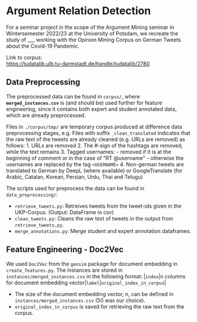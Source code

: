 # Argument Relation Detection 
For a seminar project in the scope of the Argument Mining seminar in 
Wintersemester 2022/23 at the University of Potsdam, we recreate the study 
of ___ working with the Opinion Mining Corpus on German Tweets about the 
Covid-19 Pandemic.

Link to corpus:   
https://tudatalib.ulb.tu-darmstadt.de/handle/tudatalib/2780

## Data Preprocessing
The preprocessed data can be found in `corpus/`, where **`merged_instances.csv`** is 
(and should be) used further for feature engineering, since it contains both expert and 
student annotated data, which are already preprocessed. 

Files in `./corpus/tmp/` are temporary corpus produced at difference data 
preprocessing stages, e.g. Files with suffix `_clean_translated` indicates 
that the raw text of the tweets are already cleaned (e.g. URLs are removed) as follows:
    1. URLs are removed 
    2. The #-sign of the hashtags are removed, while the text remains
    3. Tagged usernames: 
        - removed if it is at the beginning of comment or in the case of "RT @username"
        - otherwise the usernames are replaced by the tag `<USERNAME>`
    4. Non-german tweets are translated to German by DeepL (where available) or 
    GoogleTranslate (for Arabic, Catalan, Korean, Persian, Urdu, Thai and 
    Telugu)

The scripts used for preprocess the data can be found in `data_preprocessing/`:
- `retrieve_tweets.py`: Retreives tweets from the tweet-ids given in the UKP-Corpus. 
(Output: DataFrame in csv) 
- `clean_tweets.py`: Cleans the raw text of tweets in the output from `retrieve_tweets.py`.
- `merge_annotations.py`: Merge student and expert annotation dataframes.

## Feature Engineering - Doc2Vec
We used `Doc2Vec` from the `gensim` package for document embedding in `create_features.py`. 
The instances are stored in `instances/merged_instances.csv` in the following format:
|`index`|n columns for document embedding vector|`label`|`original_index_in_corpus`|
- The size of the document embedding vector, n, can be defined in `instances/merged_instances.csv`
(50 was our choice).
- `original_index_in_corpus` is saved for retrieving the raw text from the corpus.